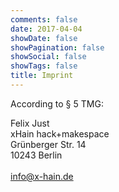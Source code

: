 ```yaml
---
comments: false
date: 2017-04-04
showDate: false
showPagination: false
showSocial: false
showTags: false
title: Imprint
---
```


According to § 5 TMG:<br>

Felix Just<br>
xHain hack+makespace<br>
Grünberger Str. 14<br>
10243 Berlin<br>
<br>
<a href="mailto:info@x-hain.de">info@x-hain.de</a>